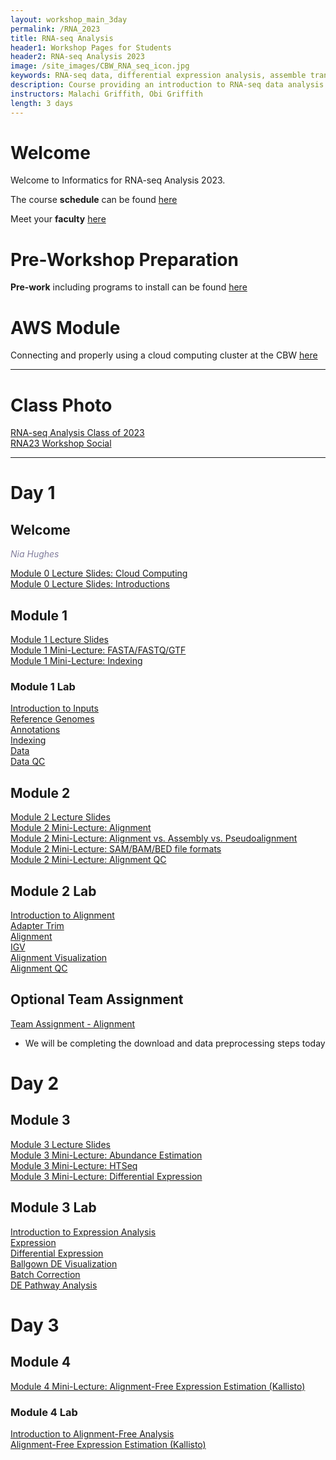 ```yaml
---
layout: workshop_main_3day
permalink: /RNA_2023
title: RNA-seq Analysis
header1: Workshop Pages for Students
header2: RNA-seq Analysis 2023
image: /site_images/CBW_RNA_seq_icon.jpg
keywords: RNA-seq data, differential expression analysis, assemble transcripts
description: Course providing an introduction to RNA-seq data analysis followed by integrated tutorials demonstrating the use of popular RNA-seq analysis packages.
instructors: Malachi Griffith, Obi Griffith
length: 3 days
---
```


# Welcome <a id="welcome"></a>

Welcome to Informatics for RNA-seq Analysis 2023.

The course **schedule** can be found [here](https://bioinformaticsdotca.github.io/RNA_2023_schedule)   

Meet your **faculty** [here](https://drive.google.com/file/d/1CxYAkdfMtJWUJD1g9QZ8KYWHv5VIdeXG/view?usp=sharing)

# Pre-Workshop Preparation <a id="preworkshop"></a>

**Pre-work** including programs to install can be found [here](https://docs.google.com/forms/d/e/1FAIpQLSdS5IaAs6N5bgOo1s26Zo1mm7llftwtzErotoWvK2PIHwK7og/viewform)

# AWS Module <a id="preworkshop"></a>

Connecting and properly using a cloud computing cluster at the CBW [here](https://bioinformaticsdotca.github.io/AWS_RNA23#aws_login)

***

# Class Photo

[RNA-seq Analysis Class of 2023](https://drive.google.com/file/d/1hTg7kbAP6CYmstDAkUxBRD4Cf_EuUWQR/view?usp=sharing)  
[RNA23 Workshop Social](https://drive.google.com/file/d/1CzJ6G_zD-2X8AzGjRBwPvtKmBKxSToUT/view?usp=sharing)  

***

# Day 1 <a id="day1"></a>

##  Welcome

*<font color="#827e9c">Nia Hughes</font>*

[Module 0 Lecture Slides: Cloud Computing](https://drive.google.com/file/d/1E9GVISQJUclRMtfMBjzyH4O8_HhB-FrD/view?usp=drive_link)  
[Module 0 Lecture Slides: Introductions](https://drive.google.com/file/d/1b849tmTHjvesaEb-BsjvN6_iBU-WOMvt/view?usp=drive_link)  

## Module 1

*<font color="#827e9c"></font>*

[Module 1 Lecture Slides](https://drive.google.com/file/d/14-PfnpO9_iwklblW5UzoodKjh-ZGkU8y/view?usp=drive_link)  
[Module 1 Mini-Lecture: FASTA/FASTQ/GTF](https://drive.google.com/file/d/1GLAFoz-kFppXvJfFVWUkpIpwOY20xQr5/view?usp=drive_link)  
[Module 1 Mini-Lecture: Indexing](https://drive.google.com/file/d/1bMsufuc8U1rE33Go-ju-yptRJ_xFucoh/view?usp=drive_link)  

### Module 1 Lab
  [Introduction to Inputs](https://rnabio.org/module-01-inputs/0001/01/01/Intro_to_Inputs/)  
  [Reference Genomes](https://rnabio.org/module-01-inputs/0001/02/01/Reference_Genomes/)  
  [Annotations](https://rnabio.org/module-01-inputs/0001/03/01/Annotations/)  
  [Indexing](https://rnabio.org/module-01-inputs/0001/04/01/Indexing/)  
  [Data](https://rnabio.org/module-01-inputs/0001/05/01/RNAseq_Data/)  
  [Data QC](https://rnabio.org/module-01-inputs/0001/06/01/Pre-alignment_QC/)  

## Module 2

*<font color="#827e9c"></font>*

[Module 2 Lecture Slides](https://drive.google.com/file/d/1bNDKXMn-2D7r827tVPWuHzXQjGf5Riz3/view?usp=drive_link)  
[Module 2 Mini-Lecture: Alignment](https://drive.google.com/file/d/1Peti_cc1PFNU27fITqIN-ZVp07VXaIud/view?usp=drive_link)  
[Module 2 Mini-Lecture: Alignment vs. Assembly vs. Pseudoalignment](https://drive.google.com/file/d/17xl5-p-3GRInDrFnHk3btkgk-AqNGUbl/view?usp=drive_link)  
[Module 2 Mini-Lecture: SAM/BAM/BED file formats](https://drive.google.com/file/d/1o0JrSKn6SjyfdvoF2FnNyQDCi-a2Zoim/view?usp=drive_link)  
[Module 2 Mini-Lecture: Alignment QC](https://drive.google.com/file/d/1umG-3EygyD5-XDuERnK6lZaQ0DQ8NFw6/view?usp=drive_link)  

## Module 2 Lab

  [Introduction to Alignment](https://rnabio.org/module-02-alignment/0002/01/01/Intro_to_Alignment/)  
  [Adapter Trim](https://rnabio.org/module-02-alignment/0002/02/01/Adapter_Trim/)  
  [Alignment](https://rnabio.org/module-02-alignment/0002/03/01/Alignment/)  
  [IGV](https://rnabio.org/module-02-alignment/0002/04/01/IGV/)  
  [Alignment Visualization](https://rnabio.org/module-02-alignment/0002/05/01/Alignment_Visualization/)  
  [Alignment QC](https://rnabio.org/module-02-alignment/0002/06/01/Alignment_QC/)  

## Optional Team Assignment

[Team Assignment - Alignment](https://rnabio.org/module-02-alignment/0002/07/01/Team_Assignment_Alignment/)
* We will be completing the download and data preprocessing steps today

# Day 2 <a id="day2"></a>

## Module 3

*<font color="#827e9c"></font>*

[Module 3 Lecture Slides](https://drive.google.com/file/d/1G3HBgpvnRUXqN-kar5FMslunvXqHiArf/view?usp=drive_link)  
[Module 3 Mini-Lecture: Abundance Estimation](https://drive.google.com/file/d/1Sv4_0tXHdigLWpaaU3-epGmVtbzIilz0/view?usp=drive_link)  
[Module 3 Mini-Lecture: HTSeq](https://drive.google.com/file/d/1Jf_wyzsArIVznosXKDLhX4gYin924LXg/view?usp=drive_link)  
[Module 3 Mini-Lecture: Differential Expression](https://drive.google.com/file/d/1TGsNMdKw6OwxN-_I_Xf2-4dQwAhKbsjH/view?usp=sharing)  

## Module 3 Lab

 [Introduction to Expression Analysis](https://rnabio.org/module-03-expression/0003/01/01/Intro_to_Expression/)  
 [Expression](https://rnabio.org/module-03-expression/0003/02/01/Expression/)  
 [Differential Expression](https://rnabio.org/module-03-expression/0003/03/01/Differential_Expression/)  
 [Ballgown DE Visualization](https://rnabio.org/module-03-expression/0003/04/01/DE_Visualization/)  
 [Batch Correction](https://rnabio.org/module-03-expression/0003/05/01/Batch-Correction/)  
 [DE Pathway Analysis](https://rnabio.org/module-03-expression/0003/06/01/DE_Pathway_Analysis/)  

# Day 3 <a id="day3"></a>

## Module 4

*<font color="#827e9c"></font>*

[Module 4 Mini-Lecture: Alignment-Free Expression Estimation (Kallisto)](https://drive.google.com/file/d/1P_PZQ9d_TONavatvL5G79VTQm1ooRff8/view?usp=drive_link)  

### Module 4 Lab

[Introduction to Alignment-Free Analysis](https://rnabio.org/module-04-kallisto/0004/01/01/Intro_to_Alignment_Free/)  
[Alignment-Free Expression Estimation (Kallisto)](https://rnabio.org/module-04-kallisto/0004/02/01/Alignment_Free_Kallisto/)  
